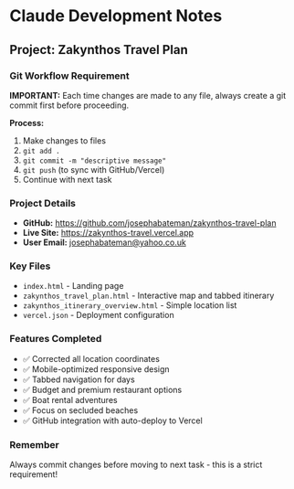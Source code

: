 # Claude Development Notes

## Project: Zakynthos Travel Plan

### Git Workflow Requirement
**IMPORTANT:** Each time changes are made to any file, always create a git commit first before proceeding.

**Process:**
1. Make changes to files
2. `git add .`
3. `git commit -m "descriptive message"`
4. `git push` (to sync with GitHub/Vercel)
5. Continue with next task

### Project Details
- **GitHub:** https://github.com/josephabateman/zakynthos-travel-plan
- **Live Site:** https://zakynthos-travel.vercel.app
- **User Email:** josephabateman@yahoo.co.uk

### Key Files
- `index.html` - Landing page
- `zakynthos_travel_plan.html` - Interactive map and tabbed itinerary
- `zakynthos_itinerary_overview.html` - Simple location list
- `vercel.json` - Deployment configuration

### Features Completed
- ✅ Corrected all location coordinates
- ✅ Mobile-optimized responsive design
- ✅ Tabbed navigation for days
- ✅ Budget and premium restaurant options
- ✅ Boat rental adventures
- ✅ Focus on secluded beaches
- ✅ GitHub integration with auto-deploy to Vercel

### Remember
Always commit changes before moving to next task - this is a strict requirement!